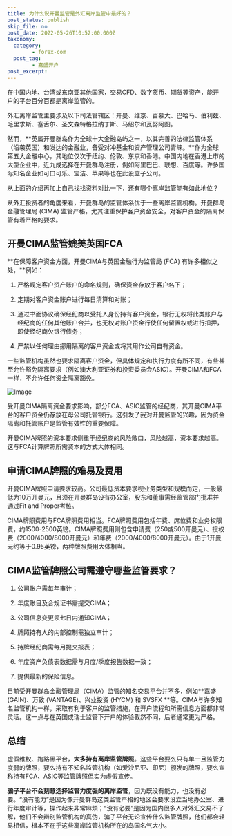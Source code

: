 ```yaml
---
title: 为什么说开曼监管是外汇离岸监管中最好的？
post_status: publish
skip_file: no
post_date: 2022-05-26T10:52:00.000Z
taxonomy:
  category:
        - forex-com
  post_tag:
        - 嘉盛开户
post_excerpt: 
---
```

在中国内地、台湾或东南亚其他国家，交易CFD、数字货币、期货等资产，能开户的平台百分百都是离岸监管的。

外汇离岸监管主要涉及以下司法管辖区：开曼、维京、百慕大、巴哈马、伯利兹、毛里求斯、塞舌尔、圣文森特格拉纳丁斯、马绍尔和瓦努阿图。

然而，**英属开曼群岛作为全球十大金融岛屿之一，以其完善的法律监管体系（沿袭英国）和发达的金融业，备受对冲基金和资产管理公司青睐。**作为全球第五大金融中心，其地位仅次于纽约、伦敦、东京和香港。中国内地在香港上市的大型企业中，近九成选择在开曼群岛注册，例如阿里巴巴、联想、百度等。许多国际知名企业如可口可乐、宝洁、苹果等也在此设立子公司。

从上面的介绍再加上自己找找资料对比一下，还有哪个离岸监管能有如此地位？

从外汇投资者的角度来看，开曼群岛的监管体系优于一些离岸监管机构。开曼群岛金融管理局 (CIMA) 监管严格，尤其注重保护客户资金安全，对客户资金的隔离保管有着严格的要求。

## 开曼CIMA监管媲美英国FCA

**在保障客户资金方面，开曼CIMA与英国金融行为监管局 (FCA) 有许多相似之处，**例如：

1. 严格规定客户资产账户的命名规则，确保资金存放于客户名下；

1. 定期对客户资金账户进行每日清算和对账；

1. 通过书面协议确保经纪商以受托人身份持有客户资金，银行无权将此类账户与经纪商的任何其他账户合并，也无权对账户资金行使任何留置权或进行扣押，即使经纪商欠银行债务；

1. 严禁以任何理由挪用隔离的客户资金或将其用作公司自有资金。

一些监管机构虽然也要求隔离客户资金，但具体规定和执行力度有所不同，有些甚至允许豁免隔离要求（例如澳大利亚证券和投资委员会ASIC）。开曼CIMA和FCA一样，不允许任何资金隔离豁免。

![Image](https://prod-files-secure.s3.us-west-2.amazonaws.com/39ed1227-6d7d-4570-be36-9ccd4a2c4241/bd849744-3fcb-4a37-8312-357962c8f065/image.png?X-Amz-Algorithm=AWS4-HMAC-SHA256&X-Amz-Content-Sha256=UNSIGNED-PAYLOAD&X-Amz-Credential=ASIAZI2LB4662GY3QJ7W%2F20250227%2Fus-west-2%2Fs3%2Faws4_request&X-Amz-Date=20250227T221355Z&X-Amz-Expires=3600&X-Amz-Security-Token=IQoJb3JpZ2luX2VjEEYaCXVzLXdlc3QtMiJGMEQCIGar9zaTVDxj8q9iMR2orypevsNbh9hsIw9DFq794a3BAiAgdB%2BiqiDFrxN2IsJBngV0uyZroJf8%2B1ow8katLd1TQCr%2FAwh%2FEAAaDDYzNzQyMzE4MzgwNSIMA2%2B%2BLDlBlPPjajJdKtwDIf41JtsXcsWYex7eic8coF%2F2use4iB60lJHvqkRrOv6xHZVW3zNf1YWNjQkhMFp8DmISf2Bam1%2BcXT%2FScvwYKUWbJwxHNMyhwxpiekW1C1YwxGX4TIrgTuKaisoUOTBQhFqWgHFjzYaTq09WI8sEi5LhH0vJmPF4zBRlWWLPHE%2BldXkSRJATzI%2FU3WGYZNCPx8z%2FWNNGj8FZykbjK%2FN3O2yo517kB4yPsYqV1f4xPGa8mnxmggPByMp2B4lAIP0NhjBVPqMb295g013W3lyJjUho4ay3ummULpZ0NofgbwYhN7tvLWV0Y%2F4lSB3mFSY8whZabx2Yz%2BWKG0t7r03uS2dNaScQjQRQeWjXyfq9QjkHhdBdy7NRpcNxGDnxZPJi4NI13cUr0yy2TofJnQYZrbhwYXhp5F%2BdE3MakeUFRwTd6z0p6umGicAiqhp3zbSRxLUDTBc6WkjZ5QK5ABIggikVeWHEjoIJhfhGexLym2vn7ef0mSDwOJki26iwkuSYUCB7oWMpM2MsV4LT6ABX9NAls9CL7sbDuaS8d%2B1pTpaGbv1XoK%2BHREPsPAG6wGLHM02FsqKHDqGHLdtNidNYmayo4GJ%2B8hIDXULc1fisFX72RdXr2tVolb8rSR0w4LqDvgY6pgHMca3DXVYh3UM8w%2BOM%2BUydVSzGbzdttPtA0cSVMDoPTsqOLFLRgtO5NuHBvqwYOCKZjD5h7m7KwiorogEEG1%2FiyfGbJUYheebX6MJOOZnEpfm8Ewpmogu1GDytt%2B%2F3j8o1NZeruSMShDqxlBgE%2Bo%2FBzZsPjXTx%2BEimhGlqUF88HQFlEz%2Fgn%2F18x9cj0YToTGDnD6f9YKGjfBt7aAKugVqcLgV8Sz7Y&X-Amz-Signature=fc045fdf816639e55e0a25f7dbf099dc33ddf62b668a003534fb5bc3657d0b76&X-Amz-SignedHeaders=host&x-id=GetObject)

受开曼CIMA隔离资金要求影响，部分FCA、ASIC监管的经纪商，其开曼CIMA平台的客户资金仍存放在母公司托管银行。这引发了我对开曼监管的兴趣，因为资金隔离和托管账户是监管有效性的重要保障。

开曼CIMA牌照的资本要求侧重于经纪商的风险敞口，风险越高，资本要求越高。这与FCA计算牌照所需资本的方式大体相同。

## **申请CIMA牌照的难易及费用**

开曼CIMA牌照申请要求较高。公司最低资本要求视业务类型和规模而定，一般最低为10万开曼元，且须在开曼群岛设有办公室，股东和董事需经监管部门批准并通过Fit and Proper考核。

CIMA牌照费用与FCA牌照费用相当。FCA牌照费用包括年费、席位费和业务权限费，约1500-2500英镑。CIMA牌照费用则包含申请费（250或500开曼元）、授权费（2000/4000/8000开曼元）和年费（2000/4000/8000开曼元）。由于1开曼元约等于0.95英镑，两种牌照费用大体相当。

## CIMA监管牌照公司需遵守哪些监管要求？

1. 公司账户需每年审计；

1. 年度账目及合规证书需提交CIMA；

1. 公司信息变更须七日内通知CIMA；

1. 牌照持有人的内部控制需独立审计；

1. 持牌经纪商需每月提交报表；

1. 年度资产负债表数据需与月度/季度报告数据一致；

1. 提供最新的保险信息。

目前受开曼群岛金融管理局（CIMA）监管的知名交易平台并不多，例如**嘉盛 (GAIN)、万致 (VANTAGE)、兴业投资 (HYCM) 和 SVSFX **等。CIMA与许多知名监管机构一样，采取有利于客户的监管措施，在开户流程和所需信息方面都非常灵活。这一点与在英国或瑞士监管下开户的体验截然不同，后者通常更为严格。

## 总结

虚假维权、跑路黑平台，**大多持有离岸监管牌照**。这些平台要么只有单一且监管力度弱的牌照，要么持有不知名监管机构（如爱沙尼亚、印尼）颁发的牌照，要么宣称持有FCA、ASIC等监管牌照但实为虚假宣传。

**骗子平台不会刻意选择监管力度强的离岸监管**，因为既没有能力，也没有必要。“没有能力”是因为像开曼群岛这类监管严格的地区会要求设立当地办公室、进行年度审计等，操作起来非常麻烦；“没有必要”是因为国内很多人对外汇交易不了解，他们不会辨别监管机构的真伪，骗子平台无论宣传什么监管牌照，他们都会轻易相信，根本不在乎这些离岸监管机构所在的岛国名气大小。